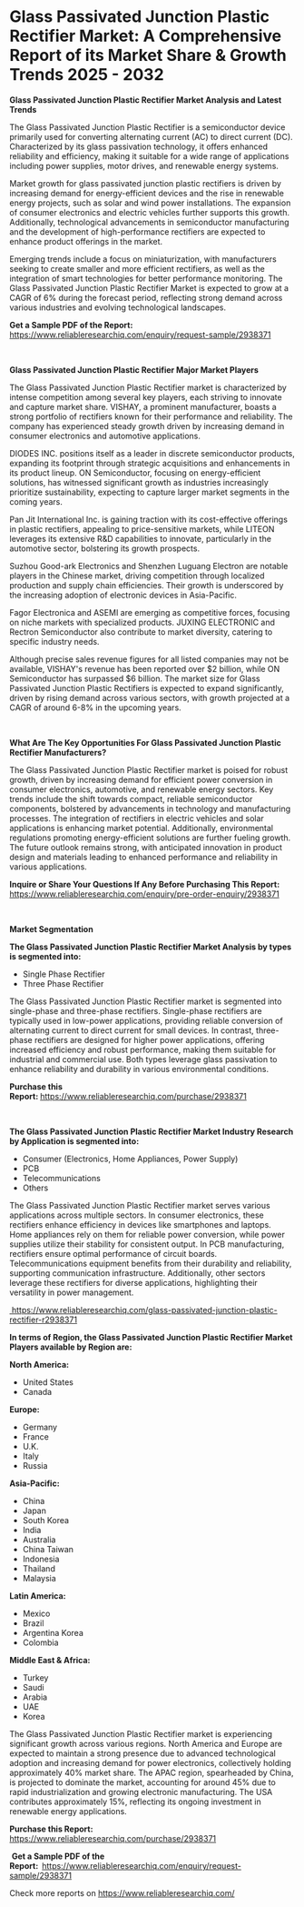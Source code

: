 <p><h1>Glass Passivated Junction Plastic Rectifier Market: A Comprehensive Report of its Market Share & Growth Trends 2025 - 2032</h1></p><p><strong>Glass Passivated Junction Plastic Rectifier Market Analysis and Latest Trends</strong></p>
<p><p>The Glass Passivated Junction Plastic Rectifier is a semiconductor device primarily used for converting alternating current (AC) to direct current (DC). Characterized by its glass passivation technology, it offers enhanced reliability and efficiency, making it suitable for a wide range of applications including power supplies, motor drives, and renewable energy systems. </p><p>Market growth for glass passivated junction plastic rectifiers is driven by increasing demand for energy-efficient devices and the rise in renewable energy projects, such as solar and wind power installations. The expansion of consumer electronics and electric vehicles further supports this growth. Additionally, technological advancements in semiconductor manufacturing and the development of high-performance rectifiers are expected to enhance product offerings in the market. </p><p>Emerging trends include a focus on miniaturization, with manufacturers seeking to create smaller and more efficient rectifiers, as well as the integration of smart technologies for better performance monitoring. The Glass Passivated Junction Plastic Rectifier Market is expected to grow at a CAGR of 6% during the forecast period, reflecting strong demand across various industries and evolving technological landscapes.</p></p>
<p><strong>Get a Sample PDF of the Report:&nbsp;</strong> <a href="https://www.reliableresearchiq.com/enquiry/request-sample/2938371?utm_campaign=3385&utm_medium=2&utm_source=Github&utm_content=ia&utm_term=15032025&utm_id=glass-passivated-junction-plastic-rectifier">https://www.reliableresearchiq.com/enquiry/request-sample/2938371</a></p>
<p>&nbsp;</p>
<p><strong>Glass Passivated Junction Plastic Rectifier Major Market Players</strong></p>
<p><p>The Glass Passivated Junction Plastic Rectifier market is characterized by intense competition among several key players, each striving to innovate and capture market share. VISHAY, a prominent manufacturer, boasts a strong portfolio of rectifiers known for their performance and reliability. The company has experienced steady growth driven by increasing demand in consumer electronics and automotive applications.</p><p>DIODES INC. positions itself as a leader in discrete semiconductor products, expanding its footprint through strategic acquisitions and enhancements in its product lineup. ON Semiconductor, focusing on energy-efficient solutions, has witnessed significant growth as industries increasingly prioritize sustainability, expecting to capture larger market segments in the coming years.</p><p>Pan Jit International Inc. is gaining traction with its cost-effective offerings in plastic rectifiers, appealing to price-sensitive markets, while LITEON leverages its extensive R&D capabilities to innovate, particularly in the automotive sector, bolstering its growth prospects.</p><p>Suzhou Good-ark Electronics and Shenzhen Luguang Electron are notable players in the Chinese market, driving competition through localized production and supply chain efficiencies. Their growth is underscored by the increasing adoption of electronic devices in Asia-Pacific.</p><p>Fagor Electronica and ASEMI are emerging as competitive forces, focusing on niche markets with specialized products. JUXING ELECTRONIC and Rectron Semiconductor also contribute to market diversity, catering to specific industry needs.</p><p>Although precise sales revenue figures for all listed companies may not be available, VISHAY's revenue has been reported over $2 billion, while ON Semiconductor has surpassed $6 billion. The market size for Glass Passivated Junction Plastic Rectifiers is expected to expand significantly, driven by rising demand across various sectors, with growth projected at a CAGR of around 6-8% in the upcoming years.</p></p>
<p>&nbsp;</p>
<p><strong>What Are The Key Opportunities For Glass Passivated Junction Plastic Rectifier Manufacturers?</strong></p>
<p><p>The Glass Passivated Junction Plastic Rectifier market is poised for robust growth, driven by increasing demand for efficient power conversion in consumer electronics, automotive, and renewable energy sectors. Key trends include the shift towards compact, reliable semiconductor components, bolstered by advancements in technology and manufacturing processes. The integration of rectifiers in electric vehicles and solar applications is enhancing market potential. Additionally, environmental regulations promoting energy-efficient solutions are further fueling growth. The future outlook remains strong, with anticipated innovation in product design and materials leading to enhanced performance and reliability in various applications.</p></p>
<p><strong>Inquire or Share Your Questions If Any Before Purchasing This Report:</strong> <a href="https://www.reliableresearchiq.com/enquiry/pre-order-enquiry/2938371?utm_campaign=3385&utm_medium=2&utm_source=Github&utm_content=ia&utm_term=15032025&utm_id=glass-passivated-junction-plastic-rectifier">https://www.reliableresearchiq.com/enquiry/pre-order-enquiry/2938371</a></p>
<p>&nbsp;</p>
<p><strong>Market Segmentation</strong></p>
<p><strong>The Glass Passivated Junction Plastic Rectifier Market Analysis by types is segmented into:</strong></p>
<p><ul><li>Single Phase Rectifier</li><li>Three Phase Rectifier</li></ul></p>
<p><p>The Glass Passivated Junction Plastic Rectifier market is segmented into single-phase and three-phase rectifiers. Single-phase rectifiers are typically used in low-power applications, providing reliable conversion of alternating current to direct current for small devices. In contrast, three-phase rectifiers are designed for higher power applications, offering increased efficiency and robust performance, making them suitable for industrial and commercial use. Both types leverage glass passivation to enhance reliability and durability in various environmental conditions.</p></p>
<p><strong>Purchase this Report:&nbsp;</strong><a href="https://www.reliableresearchiq.com/purchase/2938371?utm_campaign=3385&utm_medium=2&utm_source=Github&utm_content=ia&utm_term=15032025&utm_id=glass-passivated-junction-plastic-rectifier">https://www.reliableresearchiq.com/purchase/2938371</a></p>
<p>&nbsp;</p>
<p><strong>The Glass Passivated Junction Plastic Rectifier Market Industry Research by Application is segmented into:</strong></p>
<p><ul><li>Consumer (Electronics, Home Appliances, Power Supply)</li><li>PCB</li><li>Telecommunications</li><li>Others</li></ul></p>
<p><p>The Glass Passivated Junction Plastic Rectifier market serves various applications across multiple sectors. In consumer electronics, these rectifiers enhance efficiency in devices like smartphones and laptops. Home appliances rely on them for reliable power conversion, while power supplies utilize their stability for consistent output. In PCB manufacturing, rectifiers ensure optimal performance of circuit boards. Telecommunications equipment benefits from their durability and reliability, supporting communication infrastructure. Additionally, other sectors leverage these rectifiers for diverse applications, highlighting their versatility in power management.</p></p>
<p><a href="https://www.reliableresearchiq.com/glass-passivated-junction-plastic-rectifier-r2938371?utm_campaign=3385&utm_medium=2&utm_source=Github&utm_content=ia&utm_term=15032025&utm_id=glass-passivated-junction-plastic-rectifier">&nbsp;https://www.reliableresearchiq.com/glass-passivated-junction-plastic-rectifier-r2938371</a></p>
<p><strong>In terms of Region, the Glass Passivated Junction Plastic Rectifier Market Players available by Region are:</strong></p>
<p>
    <p> <strong> North America: </strong>
        <ul>
            <li>United States</li>
            <li>Canada</li>
        </ul>
        </p> 
    <p> <strong> Europe: </strong>
        <ul>
            <li>Germany</li>
            <li>France</li>
            <li>U.K.</li>
            <li>Italy</li>
            <li>Russia</li>
        </ul>
        </p> 
    <p> <strong> Asia-Pacific: </strong>
        <ul>
            <li>China</li>
            <li>Japan</li>
            <li>South Korea</li>
            <li>India</li>
            <li>Australia</li>
            <li>China Taiwan</li>
            <li>Indonesia</li>
            <li>Thailand</li>
            <li>Malaysia</li>
        </ul>
        </p> 
    <p> <strong> Latin America: </strong>
        <ul>
            <li>Mexico</li>
            <li>Brazil</li>
            <li>Argentina Korea</li>
            <li>Colombia</li>
        </ul>
        </p> 
    <p> <strong> Middle East & Africa: </strong>
        <ul>
            <li>Turkey</li>
            <li>Saudi</li>
            <li>Arabia</li>
            <li>UAE</li>
            <li>Korea</li>
        </ul>
    </p>
    </p>
<p><p>The Glass Passivated Junction Plastic Rectifier market is experiencing significant growth across various regions. North America and Europe are expected to maintain a strong presence due to advanced technological adoption and increasing demand for power electronics, collectively holding approximately 40% market share. The APAC region, spearheaded by China, is projected to dominate the market, accounting for around 45% due to rapid industrialization and growing electronic manufacturing. The USA contributes approximately 15%, reflecting its ongoing investment in renewable energy applications.</p></p>
<p><strong>Purchase this Report: </strong><a href="https://www.reliableresearchiq.com/purchase/2938371?utm_campaign=3385&utm_medium=2&utm_source=Github&utm_content=ia&utm_term=15032025&utm_id=glass-passivated-junction-plastic-rectifier">https://www.reliableresearchiq.com/purchase/2938371</a></p>
<p>&nbsp;<strong>Get a Sample PDF of the Report:&nbsp;&nbsp;</strong><a href="https://www.reliableresearchiq.com/enquiry/request-sample/2938371?utm_campaign=3385&utm_medium=2&utm_source=Github&utm_content=ia&utm_term=15032025&utm_id=glass-passivated-junction-plastic-rectifier">https://www.reliableresearchiq.com/enquiry/request-sample/2938371</a></p>
<p><strong></strong></p>
<p>Check more reports on <a href="https://www.reliableresearchiq.com/?utm_campaign=3385&utm_medium=2&utm_source=Github&utm_content=ia&utm_term=15032025&utm_id=glass-passivated-junction-plastic-rectifier">https://www.reliableresearchiq.com/</a></p>